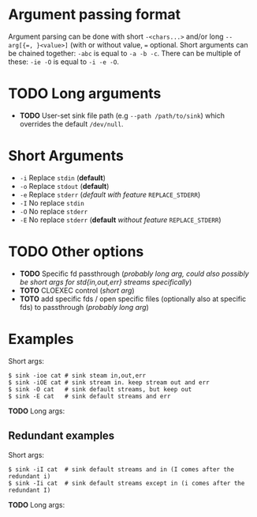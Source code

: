 # Argument passing format

Argument parsing can be done with short `-<chars...>` and/or long `--arg[{=, }<value>]` (with or without value, `=` optional.
Short arguments can be chained together: `-abc` is equal to `-a -b -c`. There can be multiple of these: `-ie -O` is equal to `-i -e -O`.

# **TODO** Long arguments

* **TODO** User-set sink file path (e.g `--path /path/to/sink`) which overrides the default `/dev/null`.

# Short Arguments
* `-i`	Replace `stdin` (**default**)
* `-o`	Replace `stdout` (**default**)
* `-e`	Replace `stderr` (*default with feature* `REPLACE_STDERR`)
* `-I`	No replace `stdin`
* `-O`	No replace `stderr`
* `-E`	No replace `stderr` (**default** *without feature* `REPLACE_STDERR`)

# **TODO** Other options
* **TODO** Specific fd passthrough (*probably long arg, could also possibly be short args for std{in,out,err} streams specifically*)
* **TOTO** CLOEXEC control (*short arg*)
* **TOTO** add specific fds / open specific files (optionally also at specific fds) to passthrough (*probably long arg*)

# Examples

Short args:
```shell
$ sink -ioe cat	# sink steam in,out,err
$ sink -iOE cat	# sink stream in. keep stream out and err
$ sink -O cat	# sink default streams, but keep out
$ sink -E cat	# sink default streams and err
```

**TODO** Long args:


## Redundant examples

Short args:
```shell
$ sink -iI cat	# sink default streams and in (I comes after the redundant i)
$ sink -Ii cat	# sink default streams except in (i comes after the redundant I)
```

**TODO** Long args:

